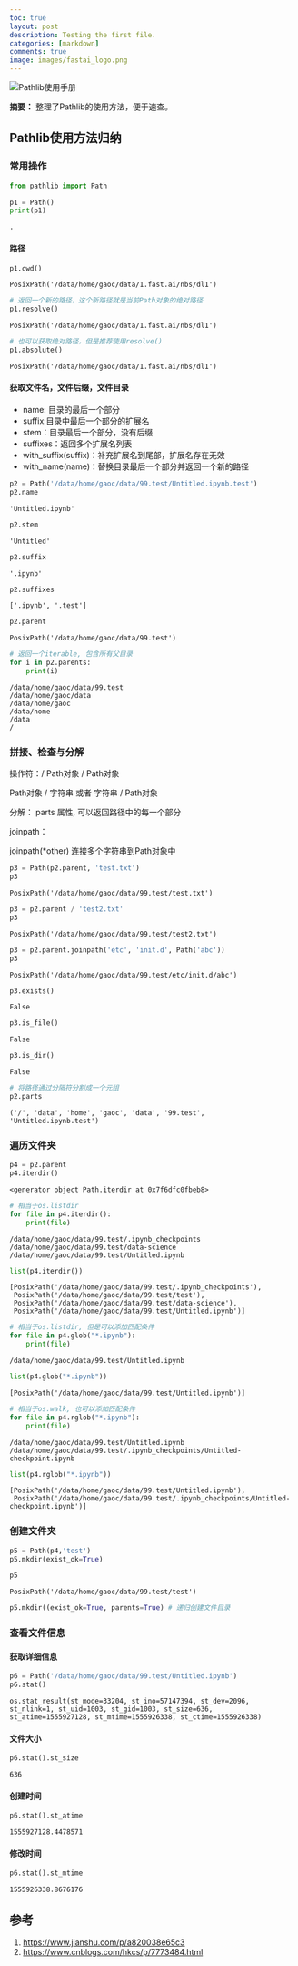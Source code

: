 ```yaml
---
toc: true
layout: post
description: Testing the first file.
categories: [markdown]
comments: true
image: images/fastai_logo.png
---
```

![Pathlib使用手册](images/fastai_logo.png)

**摘要：** 整理了Pathlib的使用方法，便于速查。

<!-- more-->


## Pathlib使用方法归纳 

### 常用操作


```python
from pathlib import Path
```


```python
p1 = Path()
print(p1)
```

    .


#### 路径


```python
p1.cwd()
```


    PosixPath('/data/home/gaoc/data/1.fast.ai/nbs/dl1')




```python
# 返回一个新的路径，这个新路径就是当前Path对象的绝对路径
p1.resolve()
```


    PosixPath('/data/home/gaoc/data/1.fast.ai/nbs/dl1')




```python
# 也可以获取绝对路径，但是推荐使用resolve()
p1.absolute()
```


    PosixPath('/data/home/gaoc/data/1.fast.ai/nbs/dl1')



#### 获取文件名，文件后缀，文件目录
- name: 目录的最后一个部分
- suffix:目录中最后一个部分的扩展名
- stem：目录最后一个部分，没有后缀
- suffixes：返回多个扩展名列表
- with_suffix(suffix)：补充扩展名到尾部，扩展名存在无效
- with_name(name)：替换目录最后一个部分并返回一个新的路径


```python
p2 = Path('/data/home/gaoc/data/99.test/Untitled.ipynb.test')
p2.name
```


    'Untitled.ipynb'


```python
p2.stem
```


    'Untitled'


```python
p2.suffix
```


    '.ipynb'


```python
p2.suffixes
```


    ['.ipynb', '.test']


```python
p2.parent
```


    PosixPath('/data/home/gaoc/data/99.test')




```python
# 返回一个iterable, 包含所有父目录
for i in p2.parents:
    print(i)
```

    /data/home/gaoc/data/99.test
    /data/home/gaoc/data
    /data/home/gaoc
    /data/home
    /data
    /


### 拼接、检查与分解

操作符：/
Path对象 / Path对象

Path对象 / 字符串 或者 字符串 / Path对象

分解：
parts 属性, 可以返回路径中的每一个部分

joinpath：

joinpath(*other) 连接多个字符串到Path对象中


```python
p3 = Path(p2.parent, 'test.txt')
p3
```


    PosixPath('/data/home/gaoc/data/99.test/test.txt')




```python
p3 = p2.parent / 'test2.txt'
p3
```


    PosixPath('/data/home/gaoc/data/99.test/test2.txt')




```python
p3 = p2.parent.joinpath('etc', 'init.d', Path('abc'))
p3
```


    PosixPath('/data/home/gaoc/data/99.test/etc/init.d/abc')




```python
p3.exists()
```


    False


```python
p3.is_file()
```


    False


```python
p3.is_dir()
```


    False




```python
# 将路径通过分隔符分割成一个元组
p2.parts
```


    ('/', 'data', 'home', 'gaoc', 'data', '99.test', 'Untitled.ipynb.test')



### 遍历文件夹


```python
p4 = p2.parent
p4.iterdir()
```


    <generator object Path.iterdir at 0x7f6dfc0fbeb8>




```python
# 相当于os.listdir
for file in p4.iterdir():
    print(file)
```

    /data/home/gaoc/data/99.test/.ipynb_checkpoints
    /data/home/gaoc/data/99.test/data-science
    /data/home/gaoc/data/99.test/Untitled.ipynb



```python
list(p4.iterdir())
```


    [PosixPath('/data/home/gaoc/data/99.test/.ipynb_checkpoints'),
     PosixPath('/data/home/gaoc/data/99.test/test'),
     PosixPath('/data/home/gaoc/data/99.test/data-science'),
     PosixPath('/data/home/gaoc/data/99.test/Untitled.ipynb')]




```python
# 相当于os.listdir, 但是可以添加匹配条件
for file in p4.glob("*.ipynb"):
    print(file)
```

    /data/home/gaoc/data/99.test/Untitled.ipynb

```python
list(p4.glob("*.ipynb"))
```


    [PosixPath('/data/home/gaoc/data/99.test/Untitled.ipynb')]


```python
# 相当于os.walk, 也可以添加匹配条件
for file in p4.rglob("*.ipynb"):
    print(file)
```

    /data/home/gaoc/data/99.test/Untitled.ipynb
    /data/home/gaoc/data/99.test/.ipynb_checkpoints/Untitled-checkpoint.ipynb

```python
list(p4.rglob("*.ipynb"))
```


    [PosixPath('/data/home/gaoc/data/99.test/Untitled.ipynb'),
     PosixPath('/data/home/gaoc/data/99.test/.ipynb_checkpoints/Untitled-checkpoint.ipynb')]

### 创建文件夹


```python
p5 = Path(p4,'test')
p5.mkdir(exist_ok=True)
```


```python
p5
```


    PosixPath('/data/home/gaoc/data/99.test/test')


```python
p5.mkdir((exist_ok=True, parents=True) # 递归创建文件目录
```

### 查看文件信息

#### 获取详细信息


```python
p6 = Path('/data/home/gaoc/data/99.test/Untitled.ipynb')
p6.stat()
```


    os.stat_result(st_mode=33204, st_ino=57147394, st_dev=2096, st_nlink=1, st_uid=1003, st_gid=1003, st_size=636, st_atime=1555927128, st_mtime=1555926338, st_ctime=1555926338)

#### 文件大小


```python
p6.stat().st_size
```


    636

#### 创建时间


```python
p6.stat().st_atime
```


    1555927128.4478571

#### 修改时间


```python
p6.stat().st_mtime
```


    1555926338.8676176



## 参考

1. <https://www.jianshu.com/p/a820038e65c3>
2. <https://www.cnblogs.com/hkcs/p/7773484.html>